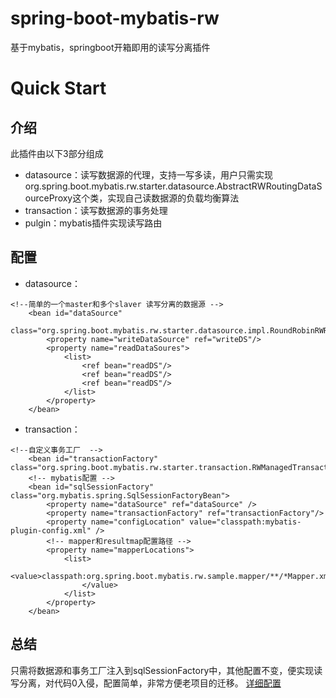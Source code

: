 # spring-boot-mybatis-rw
基于mybatis，springboot开箱即用的读写分离插件

# Quick Start

介绍
---
此插件由以下3部分组成
- datasource：读写数据源的代理，支持一写多读，用户只需实现 org.spring.boot.mybatis.rw.starter.datasource.AbstractRWRoutingDataSourceProxy这个类，实现自己读数据源的负载均衡算法
- transaction：读写数据源的事务处理
- pulgin：mybatis插件实现读写路由

配置
---
- datasource：
```
<!--简单的一个master和多个slaver 读写分离的数据源 -->
	<bean id="dataSource" 
	    class="org.spring.boot.mybatis.rw.starter.datasource.impl.RoundRobinRWRoutingDataSourceProxy">
	    <property name="writeDataSource" ref="writeDS"/>
	    <property name="readDataSoures">
	        <list>
	            <ref bean="readDS"/>
	            <ref bean="readDS"/>
	            <ref bean="readDS"/>
	        </list>
	    </property>
	</bean>
``` 
- transaction：
``` 
<!--自定义事务工厂  -->
	<bean id="transactionFactory" class="org.spring.boot.mybatis.rw.starter.transaction.RWManagedTransactionFactory"/>
	<!-- mybatis配置 -->
	<bean id="sqlSessionFactory" class="org.mybatis.spring.SqlSessionFactoryBean">
		<property name="dataSource" ref="dataSource" />
		<property name="transactionFactory" ref="transactionFactory"/>
		<property name="configLocation" value="classpath:mybatis-plugin-config.xml" />
		<!-- mapper和resultmap配置路径 -->
		<property name="mapperLocations">
			<list>
				<value>classpath:org.spring.boot.mybatis.rw.sample.mapper/**/*Mapper.xml
				</value>
			</list>
		</property> 
	</bean>
``` 

总结
---
只需将数据源和事务工厂注入到sqlSessionFactory中，其他配置不变，便实现读写分离，对代码0入侵，配置简单，非常方便老项目的迁移。
[详细配置](https://github.com/chenlei2/spring-boot-mybatis-rw/blob/master/spring-boot-mybatis-rw/mybatis-rw-sample-xml/src/main/resources/spring-mybatis.xml)
